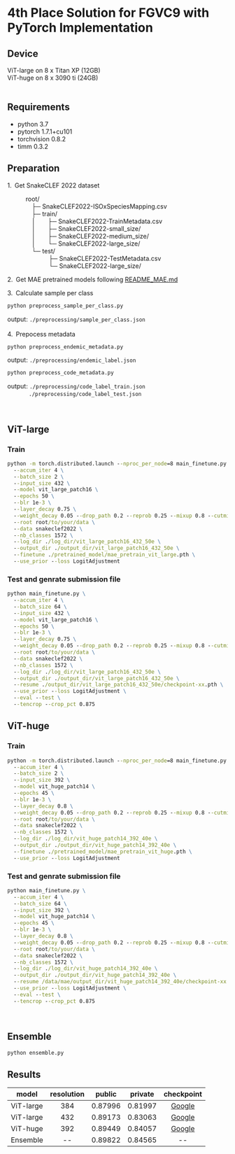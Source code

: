 # 4th Place Solution for FGVC9 with PyTorch Implementation

## Device
ViT-large on 8 x Titan XP (12GB)<br>
ViT-huge on 8 x 3090 ti (24GB)<br>
<br>

## Requirements
- python 3.7
- pytorch 1.7.1+cu101
- torchvision 0.8.2
- timm 0.3.2

## Preparation
1.&ensp;Get SnakeCLEF 2022 dataset<br>

&emsp;&emsp;&emsp;root/<br>
&emsp;&emsp;&emsp;&emsp;├─ SnakeCLEF2022-ISOxSpeciesMapping.csv<br>
&emsp;&emsp;&emsp;&emsp;├─ train/<br>
&emsp;&emsp;&emsp;&emsp;│&emsp;&emsp;├─ SnakeCLEF2022-TrainMetadata.csv<br>
&emsp;&emsp;&emsp;&emsp;│&emsp;&emsp;├─ SnakeCLEF2022-small_size/<br>
&emsp;&emsp;&emsp;&emsp;│&emsp;&emsp;├─ SnakeCLEF2022-medium_size/<br>
&emsp;&emsp;&emsp;&emsp;│&emsp;&emsp;└─ SnakeCLEF2022-large_size/<br>
&emsp;&emsp;&emsp;&emsp;└─ test/<br>
&emsp;&emsp;&emsp;&emsp; &ensp;&emsp;&emsp;├─ SnakeCLEF2022-TestMetadata.csv<br>
&emsp;&emsp;&emsp;&emsp; &ensp;&emsp;&emsp;└─ SnakeCLEF2022-large_size/<br>

2.&ensp;Get MAE pretrained models following [README_MAE.md](./README_MAE.md)
   
3.&ensp;Calculate sample per class
```cmd
python preprocess_sample_per_class.py
```
output: ```./preprocessing/sample_per_class.json```<br><br>
4.&ensp;Prepocess metadata
```cmd
python preprocess_endemic_metadata.py
```
output: ```./preprocessing/endemic_label.json```<br>
```cmd
python preprocess_code_metadata.py
```
output: ```./preprocessing/code_label_train.json```<br>
&emsp;&emsp;&emsp;&ensp;```./preprocessing/code_label_test.json```

<br>

## ViT-large
### Train
```cmd
python -m torch.distributed.launch --nproc_per_node=8 main_finetune.py \
  --accum_iter 4 \
  --batch_size 2 \
  --input_size 432 \
  --model vit_large_patch16 \
  --epochs 50 \
  --blr 1e-3 \
  --layer_decay 0.75 \
  --weight_decay 0.05 --drop_path 0.2 --reprob 0.25 --mixup 0.8 --cutmix 1.0 \
  --root root/to/your/data \
  --data snakeclef2022 \
  --nb_classes 1572 \
  --log_dir ./log_dir/vit_large_patch16_432_50e \
  --output_dir ./output_dir/vit_large_patch16_432_50e \
  --finetune ./pretrained_model/mae_pretrain_vit_large.pth \
  --use_prior --loss LogitAdjustment
```
### Test and genrate submission file
```cmd
python main_finetune.py \
  --accum_iter 4 \
  --batch_size 64 \
  --input_size 432 \
  --model vit_large_patch16 \
  --epochs 50 \
  --blr 1e-3 \
  --layer_decay 0.75 \
  --weight_decay 0.05 --drop_path 0.2 --reprob 0.25 --mixup 0.8 --cutmix 1.0 \
  --root root/to/your/data \
  --data snakeclef2022 \
  --nb_classes 1572 \
  --log_dir ./log_dir/vit_large_patch16_432_50e \
  --output_dir ./output_dir/vit_large_patch16_432_50e \
  --resume ./output_dir/vit_large_patch16_432_50e/checkpoint-xx.pth \
  --use_prior --loss LogitAdjustment \
  --eval --test \
  --tencrop --crop_pct 0.875
```



## ViT-huge
### Train
```cmd
python -m torch.distributed.launch --nproc_per_node=8 main_finetune.py \
  --accum_iter 4 \
  --batch_size 2 \
  --input_size 392 \
  --model vit_huge_patch14 \
  --epochs 45 \
  --blr 1e-3 \
  --layer_decay 0.8 \
  --weight_decay 0.05 --drop_path 0.2 --reprob 0.25 --mixup 0.8 --cutmix 1.0 \
  --root root/to/your/data \
  --data snakeclef2022 \
  --nb_classes 1572 \
  --log_dir ./log_dir/vit_huge_patch14_392_40e \
  --output_dir ./output_dir/vit_huge_patch14_392_40e \
  --finetune ./pretrained_model/mae_pretrain_vit_huge.pth \
  --use_prior --loss LogitAdjustment
```
### Test and genrate submission file
```cmd
python main_finetune.py \
  --accum_iter 4 \
  --batch_size 64 \
  --input_size 392 \
  --model vit_huge_patch14 \
  --epochs 45 \
  --blr 1e-3 \
  --layer_decay 0.8 \
  --weight_decay 0.05 --drop_path 0.2 --reprob 0.25 --mixup 0.8 --cutmix 1.0 \
  --root root/to/your/data \
  --data snakeclef2022 \
  --nb_classes 1572 \
  --log_dir ./log_dir/vit_huge_patch14_392_40e \
  --output_dir ./output_dir/vit_huge_patch14_392_40e \
  --resume /data/mae/output_dir/vit_huge_patch14_392_40e/checkpoint-xx.pth \
  --use_prior --loss LogitAdjustment \
  --eval --test \
  --tencrop --crop_pct 0.875
```
<br>

## Ensemble
```cmd
python ensemble.py
```

## Results

| model     | resolution | public  | private |                                          checkpoint                                          |
| --------- | :--------: | :-----: | :-----: | :------------------------------------------------------------------------------------------: |
| ViT-large |    384     | 0.87996 | 0.81997 |                                          [Google]()                                          |
| ViT-large |    432     | 0.89173 | 0.83063 |                                          [Google]()                                          |
| ViT-huge  |    392     | 0.89449 | 0.84057 | [Google](https://drive.google.com/file/d/18OAtwMZOJsgHaPLkoIFYeaiVn3D4hVFv/view?usp=sharing) |
| Ensemble  |     --     | 0.89822 | 0.84565 |                                              --                                              |
